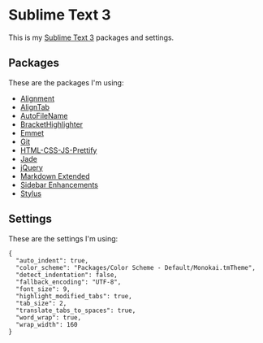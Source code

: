# Sublime Text 3  

This is my [Sublime Text 3](https://www.sublimetext.com/) packages and settings.

## Packages

These are the packages I'm using:

- [Alignment](https://packagecontrol.io/packages/Alignment) 
- [AlignTab](https://github.com/randy3k/AlignTab)
- [AutoFileName](https://github.com/BoundInCode/AutoFileName)
- [BracketHighlighter](https://github.com/facelessuser/BracketHighlighter)
- [Emmet](http://emmet.io/)
- [Git](https://github.com/kemayo/sublime-text-git)
- [HTML-CSS-JS-Prettify](https://github.com/victorporof/Sublime-HTMLPrettify)
- [Jade](https://github.com/davidrios/jade-tmbundle)
- [jQuery](https://github.com/SublimeText/jQuery)
- [Markdown Extended](https://github.com/jonschlinkert/sublime-markdown-extended)
- [Sidebar Enhancements](https://github.com/titoBouzout/SideBarEnhancements)
- [Stylus](https://github.com/billymoon/Stylus)


## Settings

These are the settings I'm using:

```
{
  "auto_indent": true,
  "color_scheme": "Packages/Color Scheme - Default/Monokai.tmTheme",
  "detect_indentation": false,
  "fallback_encoding": "UTF-8",
  "font_size": 9,
  "highlight_modified_tabs": true, 
  "tab_size": 2,
  "translate_tabs_to_spaces": true,
  "word_wrap": true,
  "wrap_width": 160
}
```
